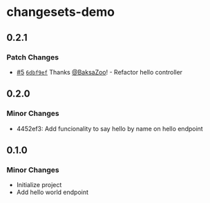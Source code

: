 # changesets-demo

## 0.2.1

### Patch Changes

- [#5](https://github.com/BaksaZoo/changelog-test/pull/5) [`6dbf9ef`](https://github.com/BaksaZoo/changelog-test/commit/6dbf9ef753911c4cc42cca18624103c424008024) Thanks [@BaksaZoo](https://github.com/BaksaZoo)! - Refactor hello controller

## 0.2.0

### Minor Changes

- 4452ef3: Add funcionality to say hello by name on hello endpoint

## 0.1.0

### Minor Changes

- Initialize project
- Add hello world endpoint
